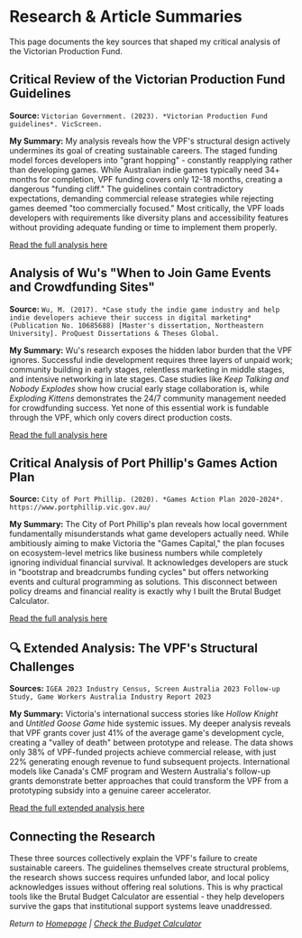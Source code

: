 # Research & Article Summaries

This page documents the key sources that shaped my critical analysis of the Victorian Production Fund.

## Critical Review of the Victorian Production Fund Guidelines

**Source:** `Victorian Government. (2023). *Victorian Production Fund guidelines*. VicScreen.`

**My Summary:**
My analysis reveals how the VPF's structural design actively undermines its goal of creating sustainable careers. The staged funding model forces developers into "grant hopping" - constantly reapplying rather than developing games. While Australian indie games typically need 34+ months for completion, VPF funding covers only 12-18 months, creating a dangerous "funding cliff." The guidelines contain contradictory expectations, demanding commercial release strategies while rejecting games deemed "too commercially focused." Most critically, the VPF loads developers with requirements like diversity plans and accessibility features without providing adequate funding or time to implement them properly.

[Read the full analysis here](research/vpf_analysis.md)

## Analysis of Wu's "When to Join Game Events and Crowdfunding Sites"

**Source:** `Wu, M. (2017). *Case study the indie game industry and help indie developers achieve their success in digital marketing* (Publication No. 10685688) [Master's dissertation, Northeastern University]. ProQuest Dissertations & Theses Global.`

**My Summary:**
Wu's research exposes the hidden labor burden that the VPF ignores. Successful indie development requires three layers of unpaid work; community building in early stages, relentless marketing in middle stages, and intensive networking in late stages. Case studies like *Keep Talking and Nobody Explodes* show how crucial early stage collaboration is, while *Exploding Kittens* demonstrates the 24/7 community management needed for crowdfunding success. Yet none of this essential work is fundable through the VPF, which only covers direct production costs.

[Read the full analysis here](research/wu_analysis.md)

## Critical Analysis of Port Phillip's Games Action Plan

**Source:** `City of Port Phillip. (2020). *Games Action Plan 2020-2024*. https://www.portphillip.vic.gov.au/`

**My Summary:**
The City of Port Phillip's plan reveals how local government fundamentally misunderstands what game developers actually need. While ambitiously aiming to make Victoria the "Games Capital," the plan focuses on ecosystem-level metrics like business numbers while completely ignoring individual financial survival. It acknowledges developers are stuck in "bootstrap and breadcrumbs funding cycles" but offers networking events and cultural programming as solutions. This disconnect between policy dreams and financial reality is exactly why I built the Brutal Budget Calculator.

[Read the full analysis here](research/port_phillip_analysis.md)

## 🔍 Extended Analysis: The VPF's Structural Challenges

**Sources:** `IGEA 2023 Industry Census, Screen Australia 2023 Follow-up Study, Game Workers Australia Industry Report 2023`

**My Summary:**
Victoria's international success stories like *Hollow Knight* and *Untitled Goose Game* hide systemic issues. My deeper analysis reveals that VPF grants cover just 41% of the average game's development cycle, creating a "valley of death" between prototype and release. The data shows only 38% of VPF-funded projects achieve commercial release, with just 22% generating enough revenue to fund subsequent projects. International models like Canada's CMF program and Western Australia's follow-up grants demonstrate better approaches that could transform the VPF from a prototyping subsidy into a genuine career accelerator.

[Read the full extended analysis here](research/structural-analysis.md)
## Connecting the Research

These three sources collectively explain the VPF's failure to create sustainable careers. The guidelines themselves create structural problems, the research shows success requires unfunded labor, and local policy acknowledges issues without offering real solutions. This is why practical tools like the Brutal Budget Calculator are essential - they help developers survive the gaps that institutional support systems leave unaddressed.

*Return to [Homepage](/README.md) | [Check the Budget Calculator](/calculator.md)*
